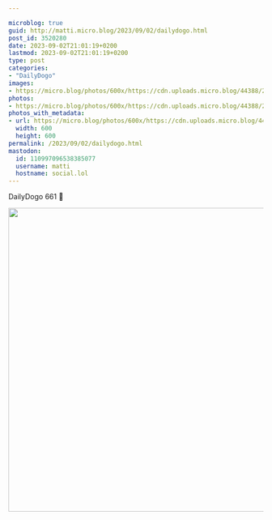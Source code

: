 ```yaml
---

microblog: true
guid: http://matti.micro.blog/2023/09/02/dailydogo.html
post_id: 3520280
date: 2023-09-02T21:01:19+0200
lastmod: 2023-09-02T21:01:19+0200
type: post
categories:
- "DailyDogo"
images:
- https://micro.blog/photos/600x/https://cdn.uploads.micro.blog/44388/2023/a3c50d8cb265482aab8c9918c6c36fe8.jpg
photos:
- https://micro.blog/photos/600x/https://cdn.uploads.micro.blog/44388/2023/a3c50d8cb265482aab8c9918c6c36fe8.jpg
photos_with_metadata:
- url: https://micro.blog/photos/600x/https://cdn.uploads.micro.blog/44388/2023/a3c50d8cb265482aab8c9918c6c36fe8.jpg
  width: 600
  height: 600
permalink: /2023/09/02/dailydogo.html
mastodon:
  id: 110997096538385077
  username: matti
  hostname: social.lol
---
```

DailyDogo 661 🐶

<img src="https://micro.blog/photos/600x/https://blog.martin-haehnel.de/uploads/2023/a3c50d8cb265482aab8c9918c6c36fe8.jpg" width="600" height="600" alt="" />
